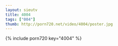 ```yaml
--- 
layout: sieutv
title: 4004
tags: ["004"]
thumb: http://porn720.net/video/4004/poster.jpg
---
```

{% include porn720 key="4004" %} 

